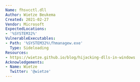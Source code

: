 ```yaml
---
Name: fhsvcctl.dll
Author: Wietze Beukema
Created: 2021-02-27
Vendor: Microsoft
ExpectedLocations:
- '%SYSTEM32%'
VulnerableExecutables:
- Path: '%SYSTEM32%\fhmanagew.exe'
  Type: Sideloading
Resources:
- https://wietze.github.io/blog/hijacking-dlls-in-windows
Acknowledgements:
- Name: Wietze
  Twitter: '@wietze'
---
```


